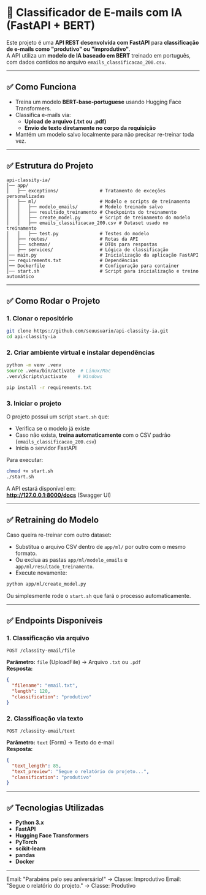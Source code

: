 # 📧 Classificador de E-mails com IA (FastAPI + BERT)

Este projeto é uma **API REST desenvolvida com FastAPI** para **classificação de e-mails como "produtivo" ou "improdutivo"**.  
A API utiliza um **modelo de IA baseado em BERT** treinado em português, com dados contidos no arquivo `emails_classificacao_200.csv`.

---

## ✅ **Como Funciona**
- Treina um modelo **BERT-base-portuguese** usando Hugging Face Transformers.
- Classifica e-mails via:
  - **Upload de arquivo (.txt ou .pdf)**
  - **Envio de texto diretamente no corpo da requisição**
- Mantém um modelo salvo localmente para não precisar re-treinar toda vez.

---

## ✅ **Estrutura do Projeto**
```
api-classity-ia/
│── app/
│   ├── exceptions/               # Tratamento de exceções personalizadas
│   ├── ml/                       # Modelo e scripts de treinamento
│   │   ├── modelo_emails/        # Modelo treinado salvo
│   │   ├── resultado_treinamento # Checkpoints do treinamento
│   │   ├── create_model.py       # Script de treinamento do modelo
│   │   ├── emails_classificacao_200.csv # Dataset usado no treinamento
│   │   ├── test.py               # Testes do modelo
│   ├── routes/                   # Rotas da API
│   ├── schemas/                  # DTOs para respostas
│   ├── services/                 # Lógica de classificação
│── main.py                       # Inicialização da aplicação FastAPI
│── requirements.txt              # Dependências
│── Dockerfile                    # Configuração para container
│── start.sh                      # Script para inicialização e treino automático
```

---

## ✅ **Como Rodar o Projeto**

### **1. Clonar o repositório**
```bash
git clone https://github.com/seuusuario/api-classity-ia.git
cd api-classity-ia
```

### **2. Criar ambiente virtual e instalar dependências**
```bash
python -m venv .venv
source .venv/bin/activate  # Linux/Mac
.venv\Scripts\activate    # Windows

pip install -r requirements.txt
```

### **3. Iniciar o projeto**
O projeto possui um script `start.sh` que:
- Verifica se o modelo já existe
- Caso não exista, **treina automaticamente** com o CSV padrão (`emails_classificacao_200.csv`)
- Inicia o servidor FastAPI

Para executar:
```bash
chmod +x start.sh
./start.sh
```
A API estará disponível em:  
**http://127.0.0.1:8000/docs** (Swagger UI)

---

## ✅ **Retraining do Modelo**
Caso queira re-treinar com outro dataset:
- Substitua o arquivo CSV dentro de `app/ml/` por outro com o mesmo formato.
- Ou exclua as pastas `app/ml/modelo_emails` e `app/ml/resultado_treinamento`.
- Execute novamente:
```bash
python app/ml/create_model.py
```
Ou simplesmente rode o `start.sh` que fará o processo automaticamente.

---

## ✅ **Endpoints Disponíveis**
### **1. Classificação via arquivo**
```
POST /classity-email/file
```
**Parâmetro:** `file` (UploadFile) → Arquivo `.txt` ou `.pdf`  
**Resposta:**
```json
{
  "filename": "email.txt",
  "length": 120,
  "classification": "produtivo"
}
```

### **2. Classificação via texto**
```
POST /classity-email/text
```
**Parâmetro:** `text` (Form) → Texto do e-mail  
**Resposta:**
```json
{
  "text_length": 85,
  "text_preview": "Segue o relatório do projeto...",
  "classification": "produtivo"
}
```

---

## ✅ **Tecnologias Utilizadas**
- **Python 3.x**
- **FastAPI**
- **Hugging Face Transformers**
- **PyTorch**
- **scikit-learn**
- **pandas**
- **Docker**

---

Email: "Parabéns pelo seu aniversário!" -> Classe: Improdutivo
Email: "Segue o relatório do projeto."   -> Classe: Produtivo
```

